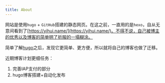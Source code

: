 ```yaml
---
title: About
---
```

网站是使用`hugo` + `GitHub`搭建的静态网页。在这之前，一直用的是`hexo`，自从无意间看到了[https://yihui.name/](https://yihui.name/)。不得不说，自己被博主的优秀以及博客的简单明了折服的一塌糊涂。

简单了解[hugo](http://gohugo.io/getting-started/)之后，发现它更简单、更方便，所以就将自己的博客也做了迁移。



近期博客计划更细任务：

1. 完善IAP支付的部分
2. hugo博客搭建+自动化发布